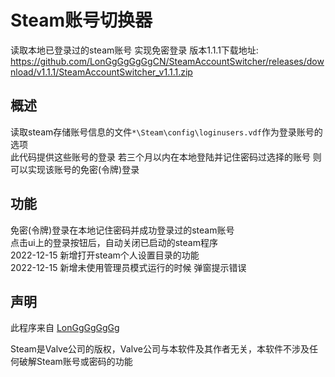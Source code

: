 # Steam账号切换器

读取本地已登录过的steam账号 实现免密登录
版本1.1.1下载地址:
https://github.com/LonGgGgGgGgCN/SteamAccountSwitcher/releases/download/v1.1.1/SteamAccountSwitcher_v1.1.1.zip 


## 概述

读取steam存储账号信息的文件```*\Steam\config\loginusers.vdf```作为登录账号的选项\
此代码提供这些账号的登录 若三个月以内在本地登陆并记住密码过选择的账号 则可以实现该账号的免密(令牌)登录


## 功能

免密(令牌)登录在本地记住密码并成功登录过的steam账号\
点击ui上的登录按钮后，自动关闭已启动的steam程序\
2022-12-15 新增打开steam个人设置目录的功能\
2022-12-15 新增未使用管理员模式运行的时候 弹窗提示错误

## 声明

此程序来自 [LonGgGgGgGg](https://github.com/LonGgGgGgGgCN)

Steam是Valve公司的版权，Valve公司与本软件及其作者无关，本软件不涉及任何破解Steam账号或密码的功能
